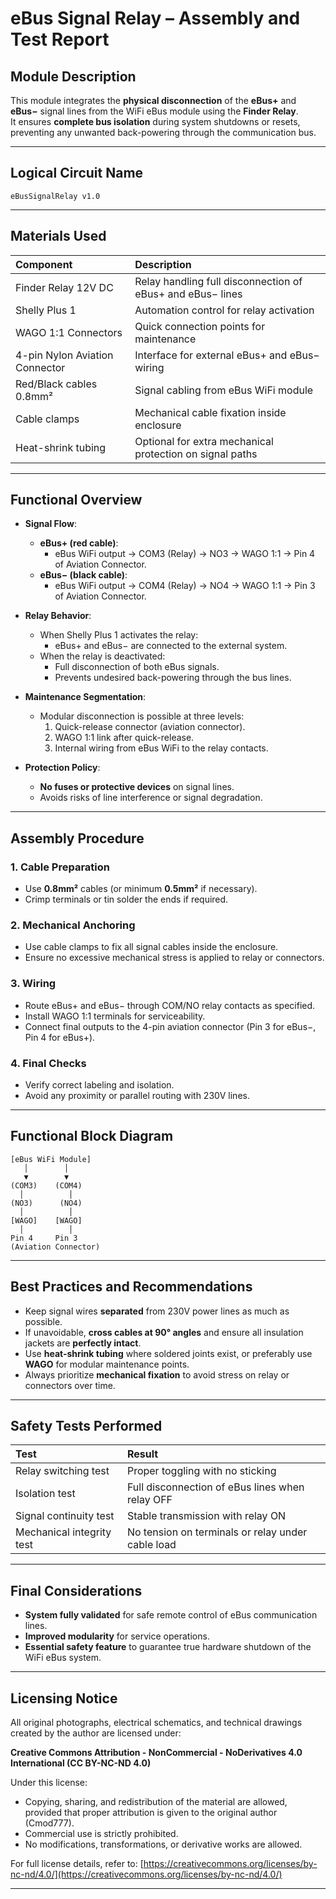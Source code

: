 # eBus Signal Relay – Assembly and Test Report

## Module Description
This module integrates the **physical disconnection** of the **eBus+** and **eBus−** signal lines from the WiFi eBus module using the **Finder Relay**.  
It ensures **complete bus isolation** during system shutdowns or resets, preventing any unwanted back-powering through the communication bus.

---

## Logical Circuit Name
`eBusSignalRelay v1.0`

---

## Materials Used
| Component | Description |
|:----------|:------------|
| Finder Relay 12V DC | Relay handling full disconnection of eBus+ and eBus− lines |
| Shelly Plus 1 | Automation control for relay activation |
| WAGO 1:1 Connectors | Quick connection points for maintenance |
| 4-pin Nylon Aviation Connector | Interface for external eBus+ and eBus− wiring |
| Red/Black cables 0.8mm² | Signal cabling from eBus WiFi module |
| Cable clamps | Mechanical cable fixation inside enclosure |
| Heat-shrink tubing | Optional for extra mechanical protection on signal paths |

---

## Functional Overview

- **Signal Flow**:
  - **eBus+ (red cable)**:
    - eBus WiFi output → COM3 (Relay) → NO3 → WAGO 1:1 → Pin 4 of Aviation Connector.
  - **eBus− (black cable)**:
    - eBus WiFi output → COM4 (Relay) → NO4 → WAGO 1:1 → Pin 3 of Aviation Connector.

- **Relay Behavior**:
  - When Shelly Plus 1 activates the relay:
    - eBus+ and eBus− are connected to the external system.
  - When the relay is deactivated:
    - Full disconnection of both eBus signals.
    - Prevents undesired back-powering through the bus lines.

- **Maintenance Segmentation**:
  - Modular disconnection is possible at three levels:
    1. Quick-release connector (aviation connector).
    2. WAGO 1:1 link after quick-release.
    3. Internal wiring from eBus WiFi to the relay contacts.

- **Protection Policy**:
  - **No fuses or protective devices** on signal lines.
  - Avoids risks of line interference or signal degradation.

---

## Assembly Procedure

### 1. Cable Preparation
- Use **0.8mm²** cables (or minimum **0.5mm²** if necessary).
- Crimp terminals or tin solder the ends if required.

### 2. Mechanical Anchoring
- Use cable clamps to fix all signal cables inside the enclosure.
- Ensure no excessive mechanical stress is applied to relay or connectors.

### 3. Wiring
- Route eBus+ and eBus− through COM/NO relay contacts as specified.
- Install WAGO 1:1 terminals for serviceability.
- Connect final outputs to the 4-pin aviation connector (Pin 3 for eBus−, Pin 4 for eBus+).

### 4. Final Checks
- Verify correct labeling and isolation.
- Avoid any proximity or parallel routing with 230V lines.

---

## Functional Block Diagram

```plaintext
[eBus WiFi Module]
   │        │
   ▼        ▼
(COM3)    (COM4)
  │          │
(NO3)      (NO4)
  │          │
[WAGO]    [WAGO]
  │          │
Pin 4     Pin 3
(Aviation Connector)
```

---

## Best Practices and Recommendations

- Keep signal wires **separated** from 230V power lines as much as possible.
- If unavoidable, **cross cables at 90° angles** and ensure all insulation jackets are **perfectly intact**.
- Use **heat-shrink tubing** where soldered joints exist, or preferably use **WAGO** for modular maintenance points.
- Always prioritize **mechanical fixation** to avoid stress on relay or connectors over time.

---

## Safety Tests Performed

| Test | Result |
|:-----|:-------|
| Relay switching test | Proper toggling with no sticking |
| Isolation test | Full disconnection of eBus lines when relay OFF |
| Signal continuity test | Stable transmission with relay ON |
| Mechanical integrity test | No tension on terminals or relay under cable load |

---

## Final Considerations
- **System fully validated** for safe remote control of eBus communication lines.
- **Improved modularity** for service operations.
- **Essential safety feature** to guarantee true hardware shutdown of the WiFi eBus system.

---

## Licensing Notice

All original photographs, electrical schematics, and technical drawings created by the author are licensed under:

**Creative Commons Attribution - NonCommercial - NoDerivatives 4.0 International (CC BY-NC-ND 4.0)**

Under this license:
- Copying, sharing, and redistribution of the material are allowed, provided that proper attribution is given to the original author (Cmod777).
- Commercial use is strictly prohibited.
- No modifications, transformations, or derivative works are allowed.

For full license details, refer to: [https://creativecommons.org/licenses/by-nc-nd/4.0/](https://creativecommons.org/licenses/by-nc-nd/4.0/)

---
